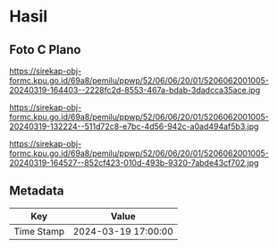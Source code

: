 # Hasil

## Foto C Plano

https://sirekap-obj-formc.kpu.go.id/69a8/pemilu/ppwp/52/06/06/20/01/5206062001005-20240319-164403--2228fc2d-8553-467a-bdab-3dadcca35ace.jpg

https://sirekap-obj-formc.kpu.go.id/69a8/pemilu/ppwp/52/06/06/20/01/5206062001005-20240319-132224--511d72c8-e7bc-4d56-942c-a0ad494af5b3.jpg

https://sirekap-obj-formc.kpu.go.id/69a8/pemilu/ppwp/52/06/06/20/01/5206062001005-20240319-164527--852cf423-010d-493b-9320-7abde43cf702.jpg


## Metadata

| Key        | Value               |
| ---------- | ------------------- |
| Time Stamp | 2024-03-19 17:00:00 |




